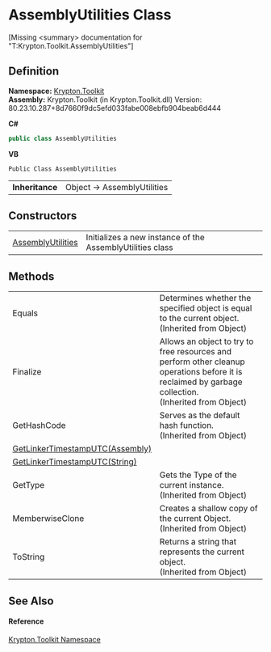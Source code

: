 # AssemblyUtilities Class


\[Missing &lt;summary&gt; documentation for "T:Krypton.Toolkit.AssemblyUtilities"\]



## Definition
**Namespace:** <a href="79d2eac2-21f4-54ff-7552-b20c33c30600.md">Krypton.Toolkit</a>  
**Assembly:** Krypton.Toolkit (in Krypton.Toolkit.dll) Version: 80.23.10.287+8d7660f9dc5efd033fabe008ebfb904beab6d444

**C#**
``` C#
public class AssemblyUtilities
```
**VB**
``` VB
Public Class AssemblyUtilities
```

<table><tr><td><strong>Inheritance</strong></td><td>Object  →  AssemblyUtilities</td></tr>
</table>



## Constructors
<table>
<tr>
<td><a href="a79d9ca4-4d0d-76c3-d644-0d77e85c6daa.md">AssemblyUtilities</a></td>
<td>Initializes a new instance of the AssemblyUtilities class</td></tr>
</table>

## Methods
<table>
<tr>
<td>Equals</td>
<td>Determines whether the specified object is equal to the current object.<br />(Inherited from Object)</td></tr>
<tr>
<td>Finalize</td>
<td>Allows an object to try to free resources and perform other cleanup operations before it is reclaimed by garbage collection.<br />(Inherited from Object)</td></tr>
<tr>
<td>GetHashCode</td>
<td>Serves as the default hash function.<br />(Inherited from Object)</td></tr>
<tr>
<td><a href="1177058e-54cb-7699-c00f-32c257911a15.md">GetLinkerTimestampUTC(Assembly)</a></td>
<td> </td></tr>
<tr>
<td><a href="b7dbd6f7-89e3-c8d8-b302-ff7183f7c4f7.md">GetLinkerTimestampUTC(String)</a></td>
<td> </td></tr>
<tr>
<td>GetType</td>
<td>Gets the Type of the current instance.<br />(Inherited from Object)</td></tr>
<tr>
<td>MemberwiseClone</td>
<td>Creates a shallow copy of the current Object.<br />(Inherited from Object)</td></tr>
<tr>
<td>ToString</td>
<td>Returns a string that represents the current object.<br />(Inherited from Object)</td></tr>
</table>

## See Also


#### Reference
<a href="79d2eac2-21f4-54ff-7552-b20c33c30600.md">Krypton.Toolkit Namespace</a>  
